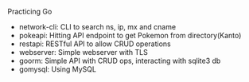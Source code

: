 Practicing Go

- network-cli: CLI to search ns, ip, mx and cname
- pokeapi: Hitting API endpoint to get Pokemon from directory(Kanto)
- restapi: RESTful API to allow CRUD operations
- webserver: Simple webserver with TLS
- goorm: Simple API with CRUD ops, interacting with sqlite3 db
- gomysql: Using MySQL
